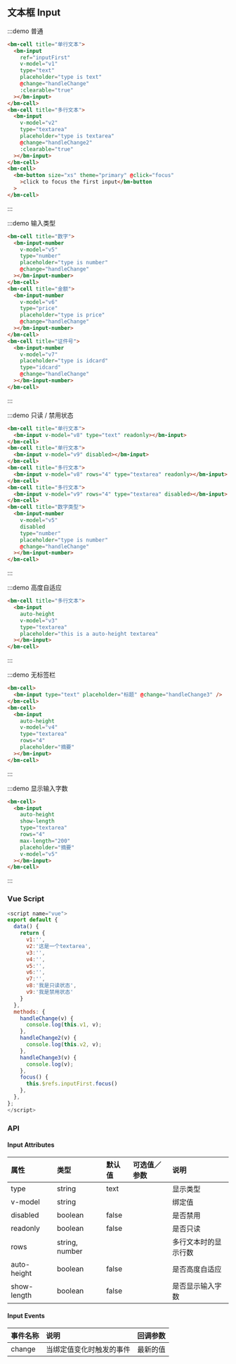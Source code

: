 ## 文本框 Input

:::demo 普通

```html
<bm-cell title="单行文本">
  <bm-input
    ref="inputFirst"
    v-model="v1"
    type="text"
    placeholder="type is text"
    @change="handleChange"
    :clearable="true"
  ></bm-input>
</bm-cell>
<bm-cell title="多行文本">
  <bm-input
    v-model="v2"
    type="textarea"
    placeholder="type is textarea"
    @change="handleChange2"
    :clearable="true"
  ></bm-input>
</bm-cell>
<bm-cell>
  <bm-button size="xs" theme="primary" @click="focus"
    >click to focus the first input</bm-button
  >
</bm-cell>
```

:::

:::demo 输入类型

```html
<bm-cell title="数字">
  <bm-input-number
    v-model="v5"
    type="number"
    placeholder="type is number"
    @change="handleChange"
  ></bm-input-number>
</bm-cell>
<bm-cell title="金额">
  <bm-input-number
    v-model="v6"
    type="price"
    placeholder="type is price"
    @change="handleChange"
  ></bm-input-number>
</bm-cell>
<bm-cell title="证件号">
  <bm-input-number
    v-model="v7"
    placeholder="type is idcard"
    type="idcard"
    @change="handleChange"
  ></bm-input-number>
</bm-cell>
```

:::

:::demo 只读 / 禁用状态

```html
<bm-cell title="单行文本">
  <bm-input v-model="v8" type="text" readonly></bm-input>
</bm-cell>
<bm-cell title="单行文本">
  <bm-input v-model="v9" disabled></bm-input>
</bm-cell>
<bm-cell title="多行文本">
  <bm-input v-model="v8" rows="4" type="textarea" readonly></bm-input>
</bm-cell>
<bm-cell title="多行文本">
  <bm-input v-model="v9" rows="4" type="textarea" disabled></bm-input>
</bm-cell>
<bm-cell title="数字类型">
  <bm-input-number
    v-model="v5"
    disabled
    type="number"
    placeholder="type is number"
    @change="handleChange"
  ></bm-input-number>
</bm-cell>
```

:::

:::demo 高度自适应

```html
<bm-cell title="多行文本">
  <bm-input
    auto-height
    v-model="v3"
    type="textarea"
    placeholder="this is a auto-height textarea"
  ></bm-input>
</bm-cell>
```

:::

:::demo 无标签栏

```html
<bm-cell>
  <bm-input type="text" placeholder="标题" @change="handleChange3" />
</bm-cell>
<bm-cell>
  <bm-input
    auto-height
    v-model="v4"
    type="textarea"
    rows="4"
    placeholder="摘要"
  ></bm-input>
</bm-cell>
```

:::

:::demo 显示输入字数

```html
<bm-cell>
  <bm-input
    auto-height
    show-length
    type="textarea"
    rows="4"
    max-length="200"
    placeholder="摘要"
    v-model="v5"
  ></bm-input>
</bm-cell>
```

:::

### Vue Script

```javascript
<script name="vue">
export default {
  data() {
    return {
      v1:'',
      v2:'这是一个textarea',
      v3:'',
      v4:'',
      v5:'',
      v6:'',
      v7:'',
      v8:'我是只读状态',
      v9:'我是禁用状态'
    }
  },
  methods: {
    handleChange(v) {
      console.log(this.v1, v);
    },
    handleChange2(v) {
      console.log(this.v2, v);
    },
    handleChange3(v) {
      console.log(v);
    },
    focus() {
      this.$refs.inputFirst.focus()
    },
  },
};
</script>
```

### API

#### Input Attributes

| 属性        | 类型           | 默认值 | 可选值／参数 | 说明                 |
| :---------- | :------------- | :----- | :----------- | :------------------- |
| type        | string         | text   |              | 显示类型             |
| v-model     | string         |        |              | 绑定值               |
| disabled    | boolean        | false  |              | 是否禁用             |
| readonly    | boolean        | false  |              | 是否只读             |
| rows        | string, number |        |              | 多行文本时的显示行数 |
| auto-height | boolean        | false  |              | 是否高度自适应       |
| show-length | boolean        | false  |              | 是否显示输入字数     |

#### Input Events

| 事件名称 | 说明                     | 回调参数 |
| :------- | :----------------------- | :------- |
| change   | 当绑定值变化时触发的事件 | 最新的值 |
